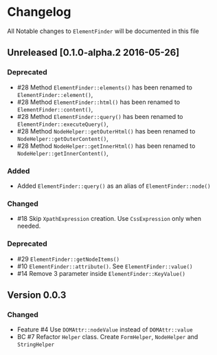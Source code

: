 # Changelog
All Notable changes to `ElementFinder` will be documented in this file

## Unreleased [0.1.0-alpha.2 2016-05-26]

### Deprecated 
- #28 Method `ElementFinder::elements()` has been renamed to `ElementFinder::element()`, 
- #28 Method `ElementFinder::html()` has been renamed to `ElementFinder::content()`, 
- #28 Method `ElementFinder::query()` has been renamed to `ElementFinder::executeQuery()`,
- #28 Method `NodeHelper::getOuterHtml()` has been renamed to `NodeHelper::getOuterContent()`,
- #28 Method `NodeHelper::getInnerHtml()` has been renamed to `NodeHelper::getInnerContent()`,

### Added
- Added `ElementFinder::query()` as an alias of `ElementFinder::node()`
  
### Changed
- #18 Skip `XpathExpression` creation. Use `CssExpression` only when needed.
 
### Deprecated
- #29 `ElementFinder::getNodeItems()`
- #10 `ElementFinder::attribute()`. See `ElementFinder::value()`
- #14 Remove 3 parameter inside `ElementFinder::KeyValue()`

## Version 0.0.3
### Changed
- Feature #4 Use `DOMAttr::nodeValue` instead of `DOMAttr::value`
- BC #7 Refactor `Helper` class. Create `FormHelper`, `NodeHelper` and `StringHelper`